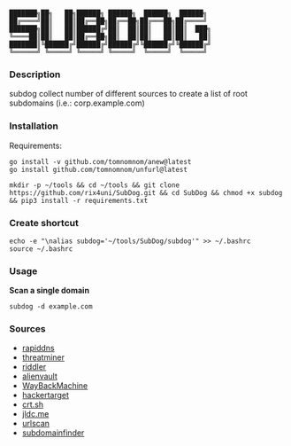 ```

███████╗██╗   ██╗██████╗ ██████╗  ██████╗  ██████╗ 
██╔════╝██║   ██║██╔══██╗██╔══██╗██╔═══██╗██╔════╝ 
███████╗██║   ██║██████╔╝██║  ██║██║   ██║██║  ███╗
╚════██║██║   ██║██╔══██╗██║  ██║██║   ██║██║   ██║
███████║╚██████╔╝██████╔╝██████╔╝╚██████╔╝╚██████╔╝
╚══════╝ ╚═════╝ ╚═════╝ ╚═════╝  ╚═════╝  ╚═════╝  

```
       
### Description
subdog collect number of different sources to create a list of root subdomains (i.e.: corp.example.com)                                         

### Installation
Requirements:
```
go install -v github.com/tomnomnom/anew@latest
go install github.com/tomnomnom/unfurl@latest
```

```
mkdir -p ~/tools && cd ~/tools && git clone https://github.com/rix4uni/SubDog.git && cd SubDog && chmod +x subdog && pip3 install -r requirements.txt
```

### Create shortcut
```
echo -e "\nalias subdog='~/tools/SubDog/subdog'" >> ~/.bashrc
source ~/.bashrc
```

### Usage

**Scan a single domain**
```
subdog -d example.com
```

### Sources 
- [rapiddns](https://rapiddns.io)
- [threatminer](https://api.threatminer.org) 
- [riddler](https://riddler.io)
- [alienvault](https://otx.alienvault.com)
- [WayBackMachine](http://web.archive.org)
- [hackertarget](https://api.hackertarget.com)
- [crt.sh](https://crt.sh)
- [jldc.me](https://jldc.me)
- [urlscan](https://urlscan.io)
- [subdomainfinder](https://subdomainfinder.c99.nl)
